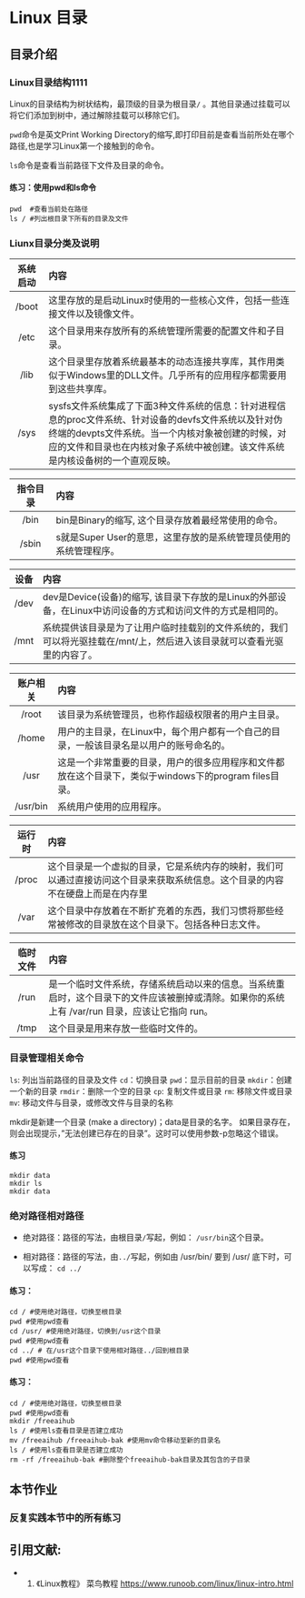 # Linux 目录
## 目录介绍
### Linux目录结构1111
Linux的目录结构为树状结构，最顶级的目录为根目录`/` 。其他目录通过挂载可以将它们添加到树中，通过解除挂载可以移除它们。

`pwd`命令是英文Print Working Directory的缩写,即打印目前是查看当前所处在哪个路径,也是学习Linux第一个接触到的命令。

`ls`命令是查看当前路径下文件及目录的命令。

#### 练习：使用pwd和ls命令
```
pwd  #查看当前处在路径
ls / #列出根目录下所有的目录及文件
```

### Liunx目录分类及说明 

|系统启动|内容|
|:---:|:---|
|/boot|这里存放的是启动Linux时使用的一些核心文件，包括一些连接文件以及镜像文件。|
|/etc|这个目录用来存放所有的系统管理所需要的配置文件和子目录。|
|/lib|这个目录里存放着系统最基本的动态连接共享库，其作用类似于Windows里的DLL文件。几乎所有的应用程序都需要用到这些共享库。|
|/sys|sysfs文件系统集成了下面3种文件系统的信息：针对进程信息的proc文件系统、针对设备的devfs文件系统以及针对伪终端的devpts文件系统。当一个内核对象被创建的时候，对应的文件和目录也在内核对象子系统中被创建。该文件系统是内核设备树的一个直观反映。|

|指令目录|内容|
|:---:|:---|
|/bin|bin是Binary的缩写, 这个目录存放着最经常使用的命令。|
|/sbin|s就是Super User的意思，这里存放的是系统管理员使用的系统管理程序。|


|设备|内容|
|:---:|:---|
|/dev |dev是Device(设备)的缩写, 该目录下存放的是Linux的外部设备，在Linux中访问设备的方式和访问文件的方式是相同的。|
|/mnt|系统提供该目录是为了让用户临时挂载别的文件系统的，我们可以将光驱挂载在/mnt/上，然后进入该目录就可以查看光驱里的内容了。|


|账户相关|内容|
|:---:|:---|
|/root|该目录为系统管理员，也称作超级权限者的用户主目录。|
|/home|用户的主目录，在Linux中，每个用户都有一个自己的目录，一般该目录名是以用户的账号命名的。|
|/usr|这是一个非常重要的目录，用户的很多应用程序和文件都放在这个目录下，类似于windows下的program files目录。|
|/usr/bin|系统用户使用的应用程序。|


|运行时|内容|
|:---:|:---|
|/proc|这个目录是一个虚拟的目录，它是系统内存的映射，我们可以通过直接访问这个目录来获取系统信息。这个目录的内容不在硬盘上而是在内存里|
|/var|这个目录中存放着在不断扩充着的东西，我们习惯将那些经常被修改的目录放在这个目录下。包括各种日志文件。|

|临时文件|内容|
|:---:|:---|
|/run|是一个临时文件系统，存储系统启动以来的信息。当系统重启时，这个目录下的文件应该被删掉或清除。如果你的系统上有 /var/run 目录，应该让它指向 run。|
|/tmp|这个目录是用来存放一些临时文件的。|


### 目录管理相关命令

`ls`: 列出当前路径的目录及文件
`cd`：切换目录
`pwd`：显示目前的目录
`mkdir`：创建一个新的目录
`rmdir`：删除一个空的目录
`cp`: 复制文件或目录
`rm`: 移除文件或目录
`mv`: 移动文件与目录，或修改文件与目录的名称


mkdir是新建一个目录 (make a directory)；data是目录的名字。 如果目录存在，则会出现提示，”无法创建已存在的目录”。这时可以使用参数-p忽略这个错误。
#### 练习
```
mkdir data
mkdir ls
mkdir data
```
### 绝对路径相对路径

- 绝对路径：路径的写法，由根目录`/`写起，例如： `/usr/bin`这个目录。

- 相对路径：路径的写法，由`../`写起，例如由 /usr/bin/ 要到 /usr/ 底下时，可以写成： `cd ../`

#### 练习：
```
cd / #使用绝对路径，切换至根目录
pwd #使用pwd查看
cd /usr/ #使用绝对路径，切换到/usr这个目录
pwd #使用pwd查看
cd ../ # 在/usr这个目录下使用相对路径../回到根目录
pwd #使用pwd查看
```

#### 练习：
```
cd / #使用绝对路径，切换至根目录
pwd #使用pwd查看
mkdir /freeaihub
ls / #使用ls查看目录是否建立成功
mv /freeaihub /freeaihub-bak #使用mv命令移动至新的目录名
ls / #使用ls查看目录是否建立成功
rm -rf /freeaihub-bak #删除整个freeaihub-bak目录及其包含的子目录
```


## 本节作业
### 反复实践本节中的所有练习


## 引用文献:
- 1. 《Linux教程》 菜鸟教程 https://www.runoob.com/linux/linux-intro.html

<code title="Linux 目录" description="a" keyword="a">
